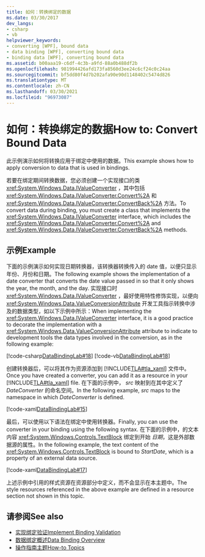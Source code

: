 ```yaml
---
title: 如何：转换绑定的数据
ms.date: 03/30/2017
dev_langs:
- csharp
- vb
helpviewer_keywords:
- converting [WPF], bound data
- data binding [WPF], converting bound data
- binding data [WPF], converting bound data
ms.assetid: b00aaa19-c6df-4c3b-a9fd-88a0b488df2b
ms.openlocfilehash: 981994426afd173fa8560d3ee24c6cf24c0c24aa
ms.sourcegitcommit: bf5dd80f4d7b202afa90e90d1148402c5474d826
ms.translationtype: MT
ms.contentlocale: zh-CN
ms.lasthandoff: 03/30/2021
ms.locfileid: "96973087"
---
```

# <a name="how-to-convert-bound-data"></a><span data-ttu-id="ff307-102">如何：转换绑定的数据</span><span class="sxs-lookup"><span data-stu-id="ff307-102">How to: Convert Bound Data</span></span>
<span data-ttu-id="ff307-103">此示例演示如何将转换应用于绑定中使用的数据。</span><span class="sxs-lookup"><span data-stu-id="ff307-103">This example shows how to apply conversion to data that is used in bindings.</span></span>  
  
 <span data-ttu-id="ff307-104">若要在绑定期间转换数据，您必须创建一个实现接口的类 <xref:System.Windows.Data.IValueConverter> ，其中包括 <xref:System.Windows.Data.IValueConverter.Convert%2A> 和 <xref:System.Windows.Data.IValueConverter.ConvertBack%2A> 方法。</span><span class="sxs-lookup"><span data-stu-id="ff307-104">To convert data during binding, you must create a class that implements the <xref:System.Windows.Data.IValueConverter> interface, which includes the <xref:System.Windows.Data.IValueConverter.Convert%2A> and <xref:System.Windows.Data.IValueConverter.ConvertBack%2A> methods.</span></span>  
  
## <a name="example"></a><span data-ttu-id="ff307-105">示例</span><span class="sxs-lookup"><span data-stu-id="ff307-105">Example</span></span>  
 <span data-ttu-id="ff307-106">下面的示例演示如何实现日期转换器，该转换器转换传入的 date 值，以便只显示年份、月份和日期。</span><span class="sxs-lookup"><span data-stu-id="ff307-106">The following example shows the implementation of a date converter that converts the date value passed in so that it only shows the year, the month, and the day.</span></span> <span data-ttu-id="ff307-107">实现接口时 <xref:System.Windows.Data.IValueConverter> ，最好使用特性修饰实现，以便向 <xref:System.Windows.Data.ValueConversionAttribute> 开发工具指示转换中涉及的数据类型，如以下示例中所示：</span><span class="sxs-lookup"><span data-stu-id="ff307-107">When implementing the <xref:System.Windows.Data.IValueConverter> interface, it is a good practice to decorate the implementation with a <xref:System.Windows.Data.ValueConversionAttribute> attribute to indicate to development tools the data types involved in the conversion, as in the following example:</span></span>  
  
 [!code-csharp[DataBindingLab#18](~/samples/snippets/csharp/VS_Snippets_Wpf/DataBindingLab/CSharp/DateConverter.cs#18)]
 [!code-vb[DataBindingLab#18](~/samples/snippets/visualbasic/VS_Snippets_Wpf/DataBindingLab/VisualBasic/DateConverter.vb#18)]  
  
 <span data-ttu-id="ff307-108">创建转换器后，可以将其作为资源添加到 [!INCLUDE[TLA#tla_xaml](../../../includes/tlasharptla-xaml-md.md)] 文件中。</span><span class="sxs-lookup"><span data-stu-id="ff307-108">Once you have created a converter, you can add it as a resource in your [!INCLUDE[TLA#tla_xaml](../../../includes/tlasharptla-xaml-md.md)] file.</span></span> <span data-ttu-id="ff307-109">在下面的示例中， *src* 映射到在其中定义了 *DateConverter* 的命名空间。</span><span class="sxs-lookup"><span data-stu-id="ff307-109">In the following example, *src* maps to the namespace in which *DateConverter* is defined.</span></span>  
  
 [!code-xaml[DataBindingLab#15](~/samples/snippets/csharp/VS_Snippets_Wpf/DataBindingLab/CSharp/DataBindingLabApp.xaml#15)]  
  
 <span data-ttu-id="ff307-110">最后，可以使用以下语法在绑定中使用转换器。</span><span class="sxs-lookup"><span data-stu-id="ff307-110">Finally, you can use the converter in your binding using the following syntax.</span></span> <span data-ttu-id="ff307-111">在下面的示例中，的文本内容 <xref:System.Windows.Controls.TextBlock> 绑定到开始 *日期*，这是外部数据源的属性。</span><span class="sxs-lookup"><span data-stu-id="ff307-111">In the following example, the text content of the <xref:System.Windows.Controls.TextBlock> is bound to *StartDate*, which is a property of an external data source.</span></span>  
  
 [!code-xaml[DataBindingLab#17](~/samples/snippets/csharp/VS_Snippets_Wpf/DataBindingLab/CSharp/DataBindingLabApp.xaml#17)]  
  
 <span data-ttu-id="ff307-112">上述示例中引用的样式资源在资源部分中定义，而不会显示在本主题中。</span><span class="sxs-lookup"><span data-stu-id="ff307-112">The style resources referenced in the above example are defined in a resource section not shown in this topic.</span></span>  
  
## <a name="see-also"></a><span data-ttu-id="ff307-113">请参阅</span><span class="sxs-lookup"><span data-stu-id="ff307-113">See also</span></span>

- [<span data-ttu-id="ff307-114">实现绑定验证</span><span class="sxs-lookup"><span data-stu-id="ff307-114">Implement Binding Validation</span></span>](how-to-implement-binding-validation.md)
- [<span data-ttu-id="ff307-115">数据绑定概述</span><span class="sxs-lookup"><span data-stu-id="ff307-115">Data Binding Overview</span></span>](/dotnet/desktop-wpf/data/data-binding-overview)
- [<span data-ttu-id="ff307-116">操作指南主题</span><span class="sxs-lookup"><span data-stu-id="ff307-116">How-to Topics</span></span>](data-binding-how-to-topics.md)
